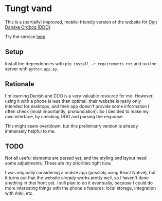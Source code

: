 # Tungt vand

This is a (partially) improved, mobile-friendly version of the website
for [Den Danske Ordbog (DDO)](http://ordnet.dk/ddo).

Try the service [here](http://maskd.dk/ddo/).

## Setup

Install the dependencies with `pip install -r requirements.txt` and run the
server with `python app.py`.

## Rationale

I'm learning Danish and DDO is a very valuable resource for me. However, using
it with a phone is less than optimal: their website is really only intended for
desktops, and their app doesn't provide some information I often check (most
importantly, pronunciation). So I decided to make my own interface, by checking
DDO and parsing the response.

This might seem overblown, but this preliminary version is already immensely
helpful to me.

## TODO

Not all useful elements are parsed yet, and the styling and layout need some
adjustments. These are my priorities right now. 

I was originally considering a mobile app (possibly using React Native), but it
turns out that the website already works pretty well, so I haven't done anything
in that front yet. I still plan to do it eventually, because I could do more
interesting things with the phone's features: local storage, integration with
Anki, etc.
